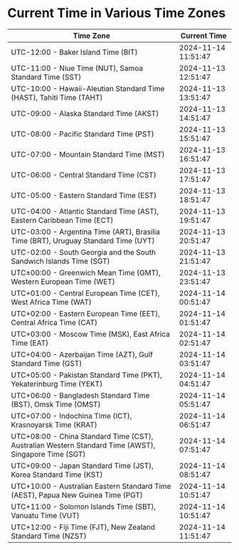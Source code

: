 # Current Time in Various Time Zones

| Time Zone | Current Time |
|-----------|--------------|
| UTC-12:00 - Baker Island Time (BIT) | 2024-11-14 11:51:47 |
| UTC-11:00 - Niue Time (NUT), Samoa Standard Time (SST) | 2024-11-13 12:51:47 |
| UTC-10:00 - Hawaii-Aleutian Standard Time (HAST), Tahiti Time (TAHT) | 2024-11-13 13:51:47 |
| UTC-09:00 - Alaska Standard Time (AKST) | 2024-11-13 14:51:47 |
| UTC-08:00 - Pacific Standard Time (PST) | 2024-11-13 15:51:47 |
| UTC-07:00 - Mountain Standard Time (MST) | 2024-11-13 16:51:47 |
| UTC-06:00 - Central Standard Time (CST) | 2024-11-13 17:51:47 |
| UTC-05:00 - Eastern Standard Time (EST) | 2024-11-13 18:51:47 |
| UTC-04:00 - Atlantic Standard Time (AST), Eastern Caribbean Time (ECT) | 2024-11-13 19:51:47 |
| UTC-03:00 - Argentina Time (ART), Brasília Time (BRT), Uruguay Standard Time (UYT) | 2024-11-13 20:51:47 |
| UTC-02:00 - South Georgia and the South Sandwich Islands Time (SGT) | 2024-11-13 21:51:47 |
| UTC±00:00 - Greenwich Mean Time (GMT), Western European Time (WET) | 2024-11-13 23:51:47 |
| UTC+01:00 - Central European Time (CET), West Africa Time (WAT) | 2024-11-14 00:51:47 |
| UTC+02:00 - Eastern European Time (EET), Central Africa Time (CAT) | 2024-11-14 01:51:47 |
| UTC+03:00 - Moscow Time (MSK), East Africa Time (EAT) | 2024-11-14 02:51:47 |
| UTC+04:00 - Azerbaijan Time (AZT), Gulf Standard Time (GST) | 2024-11-14 03:51:47 |
| UTC+05:00 - Pakistan Standard Time (PKT), Yekaterinburg Time (YEKT) | 2024-11-14 04:51:47 |
| UTC+06:00 - Bangladesh Standard Time (BST), Omsk Time (OMST) | 2024-11-14 05:51:47 |
| UTC+07:00 - Indochina Time (ICT), Krasnoyarsk Time (KRAT) | 2024-11-14 06:51:47 |
| UTC+08:00 - China Standard Time (CST), Australian Western Standard Time (AWST), Singapore Time (SGT) | 2024-11-14 07:51:47 |
| UTC+09:00 - Japan Standard Time (JST), Korea Standard Time (KST) | 2024-11-14 08:51:47 |
| UTC+10:00 - Australian Eastern Standard Time (AEST), Papua New Guinea Time (PGT) | 2024-11-14 10:51:47 |
| UTC+11:00 - Solomon Islands Time (SBT), Vanuatu Time (VUT) | 2024-11-14 10:51:47 |
| UTC+12:00 - Fiji Time (FJT), New Zealand Standard Time (NZST) | 2024-11-14 11:51:47 |
